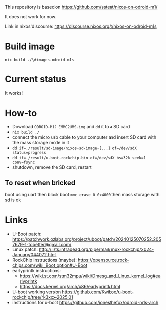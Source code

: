This repository is based on https://github.com/sstent/nixos-on-odroid-m1/

It does not work for now.

Link in nixos'discourse: https://discourse.nixos.org/t/nixos-on-odroid-m1s

# Build image

`nix build ./\#images.odroid-m1s`

# Current status

It works!

# How-to

- Download `ODROID-M1S_EMMC2UMS.img` and `dd` it to a SD card
- `nix build ./`
- connect the micro usb cable to your computer and insert SD card with the mass storage mode in it
- `dd if=./result/sd-image/nixos-sd-image-[...] of=/dev/sdX status=progress`
- `dd if=./result/u-boot-rockchip.bin of=/dev/sdX bs=32k seek=1 conv=fsync`
- shutdown, remove the SD card, restart

## To reset when bricked
boot using uart then block boot
`mmc erase 0 0x4000`
then mass storage with sd is ok

# Links

- U-Boot patch: https://patchwork.ozlabs.org/project/uboot/patch/20240125070252.2057679-1-tobetter@gmail.com/
- Linux patch: http://lists.infradead.org/pipermail/linux-rockchip/2024-January/044072.html
- RockChip instructions (maybe): https://opensource.rock-chips.com/wiki_Boot_option#U-Boot
- earlyprintk instructions:
  - https://wiki.st.com/stm32mpu/wiki/Dmesg_and_Linux_kernel_log#earlyprintk
  - https://docs.kernel.org/arch/x86/earlyprintk.html
- U-boot working version https://github.com/Kwiboo/u-boot-rockchip/tree/rk3xxx-2025.01
- instructions for u-boot https://github.com/jonesthefox/odroid-m1s-arch
